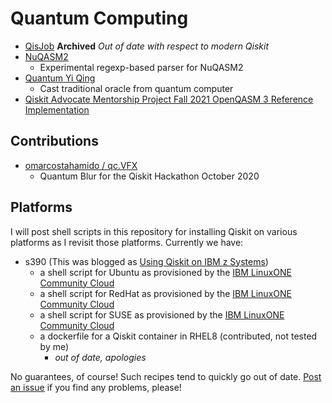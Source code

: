 # Quantum Computing

* [QisJob](https://github.com/jwoehr/qisjob) **Archived** _Out of date with respect to modern Qiskit_
* [NuQASM2](https://github.com/jwoehr/nuqasm2)
  * Experimental regexp-based parser for NuQASM2
* [Quantum Yi Qing](https://github.com/jwoehr/quantum_yiqing)
  * Cast traditional oracle from quantum computer
* [Qiskit Advocate Mentorship Project Fall 2021 OpenQASM 3 Reference Implementation](https://github.com/mentor-fall2021-openqasm)

## Contributions

* [omarcostahamido / qc.VFX](https://github.com/omarcostahamido/qc.VFX)
  * Quantum Blur for the Qiskit Hackathon October 2020

## Platforms

I will post shell scripts in this repository for installing Qiskit on various platforms as I revisit those platforms. Currently we have:

* s390 (This was blogged as [Using Qiskit on IBM z Systems](https://medium.com/qiskit/using-qiskit-on-ibm-z-systems-398c0c68ffad))
  * a shell script for Ubuntu as provisioned by the [IBM LinuxONE Community Cloud](https://linuxone.cloud.marist.edu/#/login)
  * a shell script for RedHat as provisioned by the [IBM LinuxONE Community Cloud](https://linuxone.cloud.marist.edu/#/login)
  * a shell script for SUSE as provisioned by the [IBM LinuxONE Community Cloud](https://linuxone.cloud.marist.edu/#/login)
  * a dockerfile for a Qiskit container in RHEL8 (contributed, not tested by me)
    * _out of date, apologies_

No guarantees, of course! Such recipes tend to quickly go out of date. [Post an issue](https://github.com/jwoehr/Quantum-Computing/issues) if you find any problems, please!
